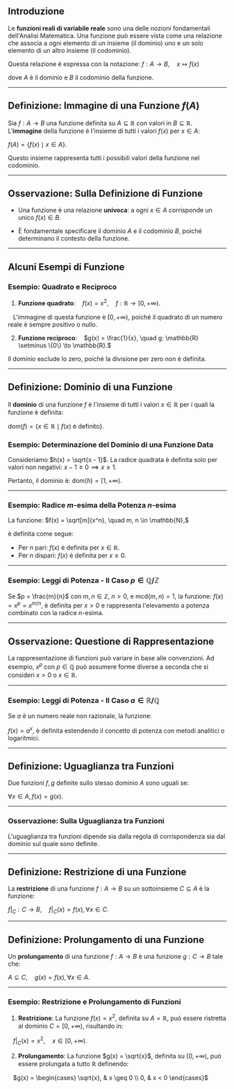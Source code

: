 ## Introduzione

Le **funzioni reali di variabile reale** sono una delle nozioni fondamentali dell'Analisi Matematica. Una funzione può essere vista come una relazione che associa a ogni elemento di un insieme (il dominio) uno e un solo elemento di un altro insieme (il codominio).

Questa relazione è espressa con la notazione:
$f: A \to B, \quad x \mapsto f(x)$

dove $A$ è il dominio e $B$ il codominio della funzione.

---
## Definizione: Immagine di una Funzione $f(A)$

Sia $f: A \to B$ una funzione definita su $A \subseteq \mathbb{R}$ con valori in $B \subseteq \mathbb{R}$. L'**immagine** della funzione è l'insieme di tutti i valori $f(x)$ per $x \in A$:

$f(A) = \{f(x) \mid x \in A\}.$

Questo insieme rappresenta tutti i possibili valori della funzione nel codominio.

---
## Osservazione: Sulla Definizione di Funzione

- Una funzione è una relazione **univoca**: a ogni $x \in A$ corrisponde un unico $f(x) \in B$.

- È fondamentale specificare il dominio $A$ e il codominio $B$, poiché determinano il contesto della funzione.

---
## Alcuni Esempi di Funzione

### Esempio: Quadrato e Reciproco

1. **Funzione quadrato**:
   $f(x) = x^2, \quad f: \mathbb{R} \to [0, +\infty).$

   L'immagine di questa funzione è $[0, +\infty)$, poiché il quadrato di un numero reale è sempre positivo o nullo.

2. **Funzione reciproco**:
   $g(x) = \frac{1}{x}, \quad g: \mathbb{R} \setminus \{0\} \to \mathbb{R}.$

Il dominio esclude lo zero, poiché la divisione per zero non è definita.

---
## Definizione: Dominio di una Funzione

Il **dominio** di una funzione $f$ è l'insieme di tutti i valori $x \in \mathbb{R}$ per i quali la funzione è definita:

$\text{dom}(f) = \{x \in \mathbb{R} \mid f(x) \text{ è definito}\}.$
### Esempio: Determinazione del Dominio di una Funzione Data

Consideriamo $h(x) = \sqrt{x - 1}$. La radice quadrata è definita solo per valori non negativi:
$x - 1 \geq 0 \implies x \geq 1.$

Pertanto, il dominio è:
$\text{dom}(h) = [1, +\infty).$

---
### Esempio: Radice $m$-esima della Potenza $n$-esima

La funzione:
$f(x) = \sqrt[m]{x^n}, \quad m, n \in \mathbb{N},$

è definita come segue:
- Per $n$ pari: $f(x)$ è definita per $x \in \mathbb{R}$.
- Per $n$ dispari: $f(x)$ è definita per $x \geq 0$.

---
### Esempio: Leggi di Potenza - Il Caso $p \in \mathbb{Q}/\mathbb{Z}$

Se $p = \frac{m}{n}$ con $m, n \in \mathbb{Z}$, $n > 0$, e $\text{mcd}(m, n) = 1$, la funzione:
$f(x) = x^p = x^{m/n},$ è definita per $x > 0$ e rappresenta l'elevamento a potenza combinato con la radice $n$-esima.

---
## Osservazione: Questione di Rappresentazione

La rappresentazione di funzioni può variare in base alle convenzioni. Ad esempio, $x^p$ con $p \in \mathbb{Q}$ può assumere forme diverse a seconda che si consideri $x > 0$ o $x \in \mathbb{R}$.

---
### Esempio: Leggi di Potenza - Il Caso $a \in \mathbb{R}/\mathbb{Q}$

Se $a$ è un numero reale non razionale, la funzione:

$f(x) = a^x,$ è definita estendendo il concetto di potenza con metodi analitici o logaritmici.

---
## Definizione: Uguaglianza tra Funzioni

Due funzioni $f, g$ definite sullo stesso dominio $A$ sono uguali se:

$\forall x \in A, \, f(x) = g(x).$

---
### Osservazione: Sulla Uguaglianza tra Funzioni

L'uguaglianza tra funzioni dipende sia dalla regola di corrispondenza sia dal dominio sul quale sono definite.

---
## Definizione: Restrizione di una Funzione

La **restrizione** di una funzione $f: A \to B$ su un sottoinsieme $C \subseteq A$ è la funzione:

$f|_C: C \to B, \quad f|_C(x) = f(x), \, \forall x \in C.$

---
## Definizione: Prolungamento di una Funzione

Un **prolungamento** di una funzione $f: A \to B$ è una funzione $g: C \to B$ tale che:

$A \subseteq C, \quad g(x) = f(x), \, \forall x \in A.$

---
### Esempio: Restrizione e Prolungamento di Funzioni

1. **Restrizione**: La funzione $f(x) = x^2$, definita su $A = \mathbb{R}$, può essere ristretta al dominio $C = [0, +\infty)$, risultando in:

   $f|_C(x) = x^2, \quad x \in [0, +\infty).$

2. **Prolungamento**: La funzione $g(x) = \sqrt{x}$, definita su $[0, +\infty)$, può essere prolungata a tutto $\mathbb{R}$ definendo:

   $g(x) = \begin{cases} \sqrt{x}, & x \geq 0 \\ 0, & x < 0 \end{cases}$
